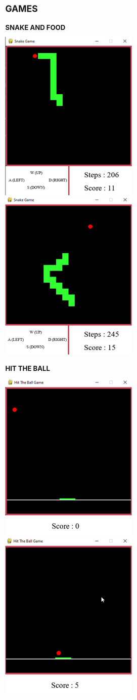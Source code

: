 # GAMES

## SNAKE AND FOOD
<div>
  <img src="https://github.com/AmitGupta7580/pygame_games/blob/master/snake_game/Snake%20Game-1.png" alt="Snake and Food" width="400" height="500">
  <img src="https://github.com/AmitGupta7580/pygame_games/blob/master/snake_game/Snake%20Game-2.png" alt="Snake and Food" width="400" height="500">
</div>

## HIT THE BALL
<div>
  <img src="https://github.com/AmitGupta7580/pygame_games/blob/master/hit_the_ball/Hit%20The%20Ball%20Game.png" alt="Hit the Ball" width="400" height="500">
  <img src="https://github.com/AmitGupta7580/pygame_games/blob/master/hit_the_ball/Hit%20The%20Ball%20Game-2.png" alt="Hit the Ball" width="400" height="500">
</div>
